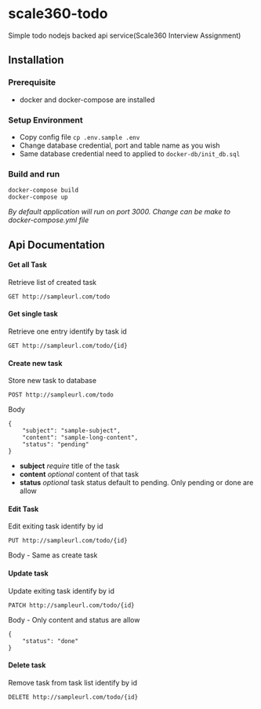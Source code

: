 # scale360-todo
Simple todo nodejs backed api service(Scale360 Interview Assignment)

## Installation
### Prerequisite 
- docker and docker-compose are installed

### Setup Environment
- Copy config file `cp .env.sample .env`
- Change database credential, port and table name as you wish
- Same database credential need to applied to `docker-db/init_db.sql`

### Build and run
    docker-compose build
    docker-compose up

_By default application will run on port 3000. Change can be make to docker-compose.yml file_

## Api Documentation

#### Get all Task
Retrieve list of created task

    GET http://sampleurl.com/todo

#### Get single task
Retrieve one entry identify by task id

    GET http://sampleurl.com/todo/{id}

#### Create new task
Store new task to database

    POST http://sampleurl.com/todo

Body 
    
    {
        "subject": "sample-subject",
        "content": "sample-long-content",
        "status": "pending"
    }

- **subject** _require_ title of the task
- **content** _optional_ content of that task
- **status** _optional_ task status default to pending. Only pending or done are allow

#### Edit Task
Edit exiting task identify by id
    
    PUT http://sampleurl.com/todo/{id}

Body - Same as create task

#### Update task
Update exiting task identify by id 

    PATCH http://sampleurl.com/todo/{id}

Body - Only content and status are allow

    {
        "status": "done"
    }

#### Delete task
Remove task from task list identify by id

    DELETE http://sampleurl.com/todo/{id}
